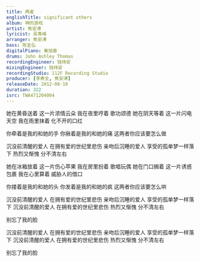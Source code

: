 ```yaml
---
title: 两者
englishTitle: significant others
album: 神的游戏
artist: 焦安溥
lyricist: 吴青峰
arranger: 焦安溥
bass: 陈圣弘
digitalPiano: 秦旭章
drums: John Ashley Thomas
recordingEngineer: 钱炜安
mixingEngineer: 钱炜安
recordingStudio: 112F Recording Studio
producer: [李寿全, 焦安溥]
releaseDate: 2012-08-10
duration: 322
isrc: TWA471204004
---
```

她在黄昏送着 这一片浓情云朵
我在夜里哼着 歌功颂德
她在阴天等着 这一片闪电天空
我在雨里抹着 化不开的口红

你牵着是我的和她的手
你揪着是我的和她的痛
这两者你应该要怎么做

沉没前清醒的爱人 在拥有爱的世纪里悲伤
亲吻后沉睡的爱人 享受的孤单梦一样落下
热烈又惭愧 分不清左右

她在冰箱放着 这一片伤心苹果
我在房里扮着 歌唱玩偶
她在门口搁着 这一片诱惑包裹
我在心里算着 威胁人的借口

你搂着是我的和她的头
你发着是我的和她的疯
这两者你应该要怎么哄

沉没前清醒的爱人 在拥有爱的世纪里悲伤
亲吻后沉睡的爱人 享受的孤单梦一样落下
沉没前清醒的爱人 在拥有爱的世纪里悲伤
热烈又惭愧 分不清左右

别忘了我的脸

沉没前清醒的爱人 在拥有爱的世纪里悲伤
亲吻后沉睡的爱人 享受的孤单梦一样落下
沉没前清醒的爱人 在拥有爱的世纪里悲伤
热烈又惭愧 分不清左右

别忘了我的脸